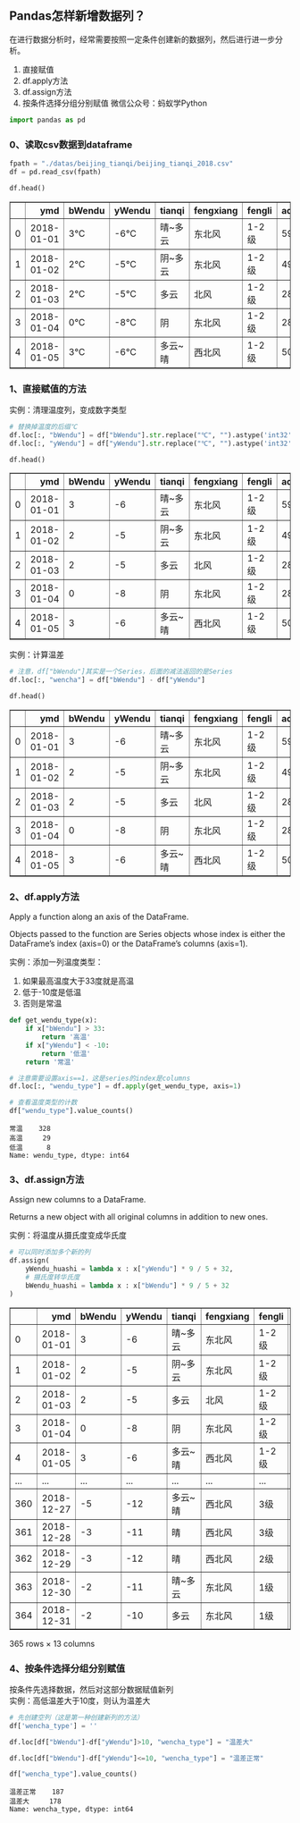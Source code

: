 ## Pandas怎样新增数据列？
在进行数据分析时，经常需要按照一定条件创建新的数据列，然后进行进一步分析。

1. 直接赋值
2. df.apply方法
3. df.assign方法
4. 按条件选择分组分别赋值
微信公众号：蚂蚁学Python


```python
import pandas as pd
```

### 0、读取csv数据到dataframe


```python
fpath = "./datas/beijing_tianqi/beijing_tianqi_2018.csv"
df = pd.read_csv(fpath)
```


```python
df.head()
```




<div>
<style scoped>
    .dataframe tbody tr th:only-of-type {
        vertical-align: middle;
    }

    .dataframe tbody tr th {
        vertical-align: top;
    }

    .dataframe thead th {
        text-align: right;
    }
</style>
<table border="1" class="dataframe">
  <thead>
    <tr style="text-align: right;">
      <th></th>
      <th>ymd</th>
      <th>bWendu</th>
      <th>yWendu</th>
      <th>tianqi</th>
      <th>fengxiang</th>
      <th>fengli</th>
      <th>aqi</th>
      <th>aqiInfo</th>
      <th>aqiLevel</th>
    </tr>
  </thead>
  <tbody>
    <tr>
      <td>0</td>
      <td>2018-01-01</td>
      <td>3℃</td>
      <td>-6℃</td>
      <td>晴~多云</td>
      <td>东北风</td>
      <td>1-2级</td>
      <td>59</td>
      <td>良</td>
      <td>2</td>
    </tr>
    <tr>
      <td>1</td>
      <td>2018-01-02</td>
      <td>2℃</td>
      <td>-5℃</td>
      <td>阴~多云</td>
      <td>东北风</td>
      <td>1-2级</td>
      <td>49</td>
      <td>优</td>
      <td>1</td>
    </tr>
    <tr>
      <td>2</td>
      <td>2018-01-03</td>
      <td>2℃</td>
      <td>-5℃</td>
      <td>多云</td>
      <td>北风</td>
      <td>1-2级</td>
      <td>28</td>
      <td>优</td>
      <td>1</td>
    </tr>
    <tr>
      <td>3</td>
      <td>2018-01-04</td>
      <td>0℃</td>
      <td>-8℃</td>
      <td>阴</td>
      <td>东北风</td>
      <td>1-2级</td>
      <td>28</td>
      <td>优</td>
      <td>1</td>
    </tr>
    <tr>
      <td>4</td>
      <td>2018-01-05</td>
      <td>3℃</td>
      <td>-6℃</td>
      <td>多云~晴</td>
      <td>西北风</td>
      <td>1-2级</td>
      <td>50</td>
      <td>优</td>
      <td>1</td>
    </tr>
  </tbody>
</table>
</div>



### 1、直接赋值的方法  

实例：清理温度列，变成数字类型


```python
# 替换掉温度的后缀℃
df.loc[:, "bWendu"] = df["bWendu"].str.replace("℃", "").astype('int32')
df.loc[:, "yWendu"] = df["yWendu"].str.replace("℃", "").astype('int32')
```


```python
df.head()
```




<div>
<style scoped>
    .dataframe tbody tr th:only-of-type {
        vertical-align: middle;
    }

    .dataframe tbody tr th {
        vertical-align: top;
    }

    .dataframe thead th {
        text-align: right;
    }
</style>
<table border="1" class="dataframe">
  <thead>
    <tr style="text-align: right;">
      <th></th>
      <th>ymd</th>
      <th>bWendu</th>
      <th>yWendu</th>
      <th>tianqi</th>
      <th>fengxiang</th>
      <th>fengli</th>
      <th>aqi</th>
      <th>aqiInfo</th>
      <th>aqiLevel</th>
    </tr>
  </thead>
  <tbody>
    <tr>
      <td>0</td>
      <td>2018-01-01</td>
      <td>3</td>
      <td>-6</td>
      <td>晴~多云</td>
      <td>东北风</td>
      <td>1-2级</td>
      <td>59</td>
      <td>良</td>
      <td>2</td>
    </tr>
    <tr>
      <td>1</td>
      <td>2018-01-02</td>
      <td>2</td>
      <td>-5</td>
      <td>阴~多云</td>
      <td>东北风</td>
      <td>1-2级</td>
      <td>49</td>
      <td>优</td>
      <td>1</td>
    </tr>
    <tr>
      <td>2</td>
      <td>2018-01-03</td>
      <td>2</td>
      <td>-5</td>
      <td>多云</td>
      <td>北风</td>
      <td>1-2级</td>
      <td>28</td>
      <td>优</td>
      <td>1</td>
    </tr>
    <tr>
      <td>3</td>
      <td>2018-01-04</td>
      <td>0</td>
      <td>-8</td>
      <td>阴</td>
      <td>东北风</td>
      <td>1-2级</td>
      <td>28</td>
      <td>优</td>
      <td>1</td>
    </tr>
    <tr>
      <td>4</td>
      <td>2018-01-05</td>
      <td>3</td>
      <td>-6</td>
      <td>多云~晴</td>
      <td>西北风</td>
      <td>1-2级</td>
      <td>50</td>
      <td>优</td>
      <td>1</td>
    </tr>
  </tbody>
</table>
</div>



实例：计算温差


```python
# 注意，df["bWendu"]其实是一个Series，后面的减法返回的是Series
df.loc[:, "wencha"] = df["bWendu"] - df["yWendu"]
```


```python
df.head()
```




<div>
<style scoped>
    .dataframe tbody tr th:only-of-type {
        vertical-align: middle;
    }

    .dataframe tbody tr th {
        vertical-align: top;
    }

    .dataframe thead th {
        text-align: right;
    }
</style>
<table border="1" class="dataframe">
  <thead>
    <tr style="text-align: right;">
      <th></th>
      <th>ymd</th>
      <th>bWendu</th>
      <th>yWendu</th>
      <th>tianqi</th>
      <th>fengxiang</th>
      <th>fengli</th>
      <th>aqi</th>
      <th>aqiInfo</th>
      <th>aqiLevel</th>
      <th>wencha</th>
    </tr>
  </thead>
  <tbody>
    <tr>
      <td>0</td>
      <td>2018-01-01</td>
      <td>3</td>
      <td>-6</td>
      <td>晴~多云</td>
      <td>东北风</td>
      <td>1-2级</td>
      <td>59</td>
      <td>良</td>
      <td>2</td>
      <td>9</td>
    </tr>
    <tr>
      <td>1</td>
      <td>2018-01-02</td>
      <td>2</td>
      <td>-5</td>
      <td>阴~多云</td>
      <td>东北风</td>
      <td>1-2级</td>
      <td>49</td>
      <td>优</td>
      <td>1</td>
      <td>7</td>
    </tr>
    <tr>
      <td>2</td>
      <td>2018-01-03</td>
      <td>2</td>
      <td>-5</td>
      <td>多云</td>
      <td>北风</td>
      <td>1-2级</td>
      <td>28</td>
      <td>优</td>
      <td>1</td>
      <td>7</td>
    </tr>
    <tr>
      <td>3</td>
      <td>2018-01-04</td>
      <td>0</td>
      <td>-8</td>
      <td>阴</td>
      <td>东北风</td>
      <td>1-2级</td>
      <td>28</td>
      <td>优</td>
      <td>1</td>
      <td>8</td>
    </tr>
    <tr>
      <td>4</td>
      <td>2018-01-05</td>
      <td>3</td>
      <td>-6</td>
      <td>多云~晴</td>
      <td>西北风</td>
      <td>1-2级</td>
      <td>50</td>
      <td>优</td>
      <td>1</td>
      <td>9</td>
    </tr>
  </tbody>
</table>
</div>



### 2、df.apply方法

Apply a function along an axis of the DataFrame.

Objects passed to the function are Series objects whose index is either the DataFrame’s index (axis=0) or the DataFrame’s columns (axis=1). 

实例：添加一列温度类型：  
1. 如果最高温度大于33度就是高温
2. 低于-10度是低温
3. 否则是常温


```python
def get_wendu_type(x):
    if x["bWendu"] > 33:
        return '高温'
    if x["yWendu"] < -10:
        return '低温'
    return '常温'

# 注意需要设置axis==1，这是series的index是columns
df.loc[:, "wendu_type"] = df.apply(get_wendu_type, axis=1)
```


```python
# 查看温度类型的计数
df["wendu_type"].value_counts()
```




    常温    328
    高温     29
    低温      8
    Name: wendu_type, dtype: int64



### 3、df.assign方法

Assign new columns to a DataFrame.

Returns a new object with all original columns in addition to new ones. 

实例：将温度从摄氏度变成华氏度


```python
# 可以同时添加多个新的列
df.assign(
    yWendu_huashi = lambda x : x["yWendu"] * 9 / 5 + 32,
    # 摄氏度转华氏度
    bWendu_huashi = lambda x : x["bWendu"] * 9 / 5 + 32
)
```




<div>
<style scoped>
    .dataframe tbody tr th:only-of-type {
        vertical-align: middle;
    }

    .dataframe tbody tr th {
        vertical-align: top;
    }

    .dataframe thead th {
        text-align: right;
    }
</style>
<table border="1" class="dataframe">
  <thead>
    <tr style="text-align: right;">
      <th></th>
      <th>ymd</th>
      <th>bWendu</th>
      <th>yWendu</th>
      <th>tianqi</th>
      <th>fengxiang</th>
      <th>fengli</th>
      <th>aqi</th>
      <th>aqiInfo</th>
      <th>aqiLevel</th>
      <th>wencha</th>
      <th>wendu_type</th>
      <th>yWendu_huashi</th>
      <th>bWendu_huashi</th>
    </tr>
  </thead>
  <tbody>
    <tr>
      <td>0</td>
      <td>2018-01-01</td>
      <td>3</td>
      <td>-6</td>
      <td>晴~多云</td>
      <td>东北风</td>
      <td>1-2级</td>
      <td>59</td>
      <td>良</td>
      <td>2</td>
      <td>9</td>
      <td>常温</td>
      <td>21.2</td>
      <td>37.4</td>
    </tr>
    <tr>
      <td>1</td>
      <td>2018-01-02</td>
      <td>2</td>
      <td>-5</td>
      <td>阴~多云</td>
      <td>东北风</td>
      <td>1-2级</td>
      <td>49</td>
      <td>优</td>
      <td>1</td>
      <td>7</td>
      <td>常温</td>
      <td>23.0</td>
      <td>35.6</td>
    </tr>
    <tr>
      <td>2</td>
      <td>2018-01-03</td>
      <td>2</td>
      <td>-5</td>
      <td>多云</td>
      <td>北风</td>
      <td>1-2级</td>
      <td>28</td>
      <td>优</td>
      <td>1</td>
      <td>7</td>
      <td>常温</td>
      <td>23.0</td>
      <td>35.6</td>
    </tr>
    <tr>
      <td>3</td>
      <td>2018-01-04</td>
      <td>0</td>
      <td>-8</td>
      <td>阴</td>
      <td>东北风</td>
      <td>1-2级</td>
      <td>28</td>
      <td>优</td>
      <td>1</td>
      <td>8</td>
      <td>常温</td>
      <td>17.6</td>
      <td>32.0</td>
    </tr>
    <tr>
      <td>4</td>
      <td>2018-01-05</td>
      <td>3</td>
      <td>-6</td>
      <td>多云~晴</td>
      <td>西北风</td>
      <td>1-2级</td>
      <td>50</td>
      <td>优</td>
      <td>1</td>
      <td>9</td>
      <td>常温</td>
      <td>21.2</td>
      <td>37.4</td>
    </tr>
    <tr>
      <td>...</td>
      <td>...</td>
      <td>...</td>
      <td>...</td>
      <td>...</td>
      <td>...</td>
      <td>...</td>
      <td>...</td>
      <td>...</td>
      <td>...</td>
      <td>...</td>
      <td>...</td>
      <td>...</td>
      <td>...</td>
    </tr>
    <tr>
      <td>360</td>
      <td>2018-12-27</td>
      <td>-5</td>
      <td>-12</td>
      <td>多云~晴</td>
      <td>西北风</td>
      <td>3级</td>
      <td>48</td>
      <td>优</td>
      <td>1</td>
      <td>7</td>
      <td>低温</td>
      <td>10.4</td>
      <td>23.0</td>
    </tr>
    <tr>
      <td>361</td>
      <td>2018-12-28</td>
      <td>-3</td>
      <td>-11</td>
      <td>晴</td>
      <td>西北风</td>
      <td>3级</td>
      <td>40</td>
      <td>优</td>
      <td>1</td>
      <td>8</td>
      <td>低温</td>
      <td>12.2</td>
      <td>26.6</td>
    </tr>
    <tr>
      <td>362</td>
      <td>2018-12-29</td>
      <td>-3</td>
      <td>-12</td>
      <td>晴</td>
      <td>西北风</td>
      <td>2级</td>
      <td>29</td>
      <td>优</td>
      <td>1</td>
      <td>9</td>
      <td>低温</td>
      <td>10.4</td>
      <td>26.6</td>
    </tr>
    <tr>
      <td>363</td>
      <td>2018-12-30</td>
      <td>-2</td>
      <td>-11</td>
      <td>晴~多云</td>
      <td>东北风</td>
      <td>1级</td>
      <td>31</td>
      <td>优</td>
      <td>1</td>
      <td>9</td>
      <td>低温</td>
      <td>12.2</td>
      <td>28.4</td>
    </tr>
    <tr>
      <td>364</td>
      <td>2018-12-31</td>
      <td>-2</td>
      <td>-10</td>
      <td>多云</td>
      <td>东北风</td>
      <td>1级</td>
      <td>56</td>
      <td>良</td>
      <td>2</td>
      <td>8</td>
      <td>常温</td>
      <td>14.0</td>
      <td>28.4</td>
    </tr>
  </tbody>
</table>
<p>365 rows × 13 columns</p>
</div>



### 4、按条件选择分组分别赋值
按条件先选择数据，然后对这部分数据赋值新列  
实例：高低温差大于10度，则认为温差大


```python
# 先创建空列（这是第一种创建新列的方法）
df['wencha_type'] = ''

df.loc[df["bWendu"]-df["yWendu"]>10, "wencha_type"] = "温差大"

df.loc[df["bWendu"]-df["yWendu"]<=10, "wencha_type"] = "温差正常"
```


```python
df["wencha_type"].value_counts()
```




    温差正常    187
    温差大     178
    Name: wencha_type, dtype: int64




```python

```
